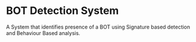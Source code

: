 # BOT Detection System
A System that identifies presence of a BOT using Signature based detection and Behaviour Based analysis.
